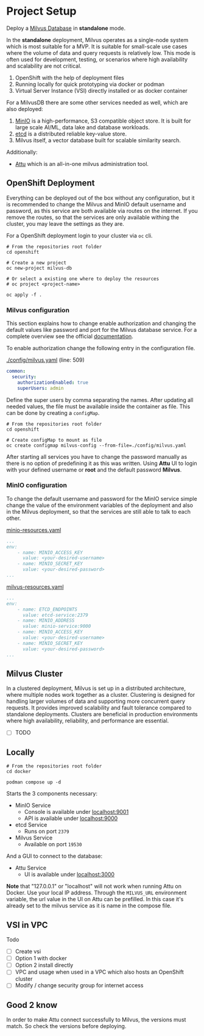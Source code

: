 # Project Setup

Deploy a [Milvus Database](https://milvus.io) in **standalone** mode.

In the **standalone** deployment, Milvus operates as a single-node system which is most suitable for a MVP.
It is suitable for small-scale use cases where the volume of data and query requests is relatively low.
This mode is often used for development, testing, or scenarios where high availability and scalability are not critical.

1. OpenShift with the help of deployment files
2. Running locally for quick prototyping via docker or podman
3. Virtual Server Instance (VSI) directly installed or as docker container

For a MilvusDB there are some other services needed as well, which are also deployed:

1. [MinIO](https://min.io) is a high-performance, S3 compatible object store. It is built for large scale AI/ML, data lake and database workloads.
2. [etcd](https://etcd.io) is a distributed reliable key-value store.
3. Milvus itself, a vector database built for scalable similarity search.

Additionally:

- [Attu](https://github.com/zilliztech/attu) which is an all-in-one milvus administration tool.

## OpenShift Deployment

Everything can be deployed out of the box without any configuration, but it is recommended to change the Milvus and MinIO default username and password,
as this service are both available via routes on the internet.
If you remove the routes, so that the services are only available withing the cluster, you may leave the settings as they are.

For a OpenShift deployment login to your cluster via `oc` cli.

```shell
# From the repositories root folder
cd openshift

# Create a new project
oc new-project milvus-db

# Or select a existing one where to deploy the resources
# oc project <project-name>

oc apply -f .
```

### Milvus configuration

This section explains how to change enable authorization and changing the default values like password and port for the Milvus database service.
For a complete overview see the official [documentation](https://milvus.io/docs/configure-docker.md#Modify-the-configuration-file).

To enable authorization change the following entry in the configuration file.

[./config/milvus.yaml](./openshift/config/milvus.yaml) (line: 509)

```yaml
common:
  security:
    authorizationEnabled: true
    superUsers: admin
```

Define the super users by comma separating the names. After updating all needed values, the file must be available inside the container as file.
This can be done by creating a `configMap`.

```shell
# From the repositories root folder
cd openshift

# Create configMap to mount as file
oc create configmap milvus-config --from-file=./config/milvus.yaml
```

After starting all services you have to change the password manually as there is no option of predefining it as this was written.
Using **Attu** UI to login with your defined username or **root** and the default password **Milvus**.

### MinIO configuration

To change the default username and password for the MinIO service simple change the value of the environment variables of the deployment
and also in the Milvus deployment, so that the services are still able to talk to each other.

[minio-resources.yaml](./openshift/minio-resources.yaml)

```yaml
...
env:
    - name: MINIO_ACCESS_KEY
      value: <your-desired-username>
    - name: MINIO_SECRET_KEY
      value: <your-desired-password>
...
```

[milvus-resources.yaml](./openshift/milvus-resources.yaml)

```yaml
...
env:
    - name: ETCD_ENDPOINTS
      value: etcd-service:2379
    - name: MINIO_ADDRESS
      value: minio-service:9000
    - name: MINIO_ACCESS_KEY
      value: <your-desired-username>
    - name: MINIO_SECRET_KEY
      value: <your-desired-password>
...
```

## Milvus Cluster

In a clustered deployment, Milvus is set up in a distributed architecture, where multiple nodes work together as a cluster.
Clustering is designed for handling larger volumes of data and supporting more concurrent query requests.
It provides improved scalability and fault tolerance compared to standalone deployments.
Clusters are beneficial in production environments where high availability, reliability, and performance are essential.

- [ ] TODO

## Locally

```shell
# From the repositories root folder
cd docker

podman compose up -d
```

Starts the 3 components necessary:

- MinIO Service
  - Console is available under [localhost:9001](http://localhost:9001)
  - API is available under [localhost:9000](http://localhost:9000)
- etcd Service
  - Runs on port `2379`
- Milvus Service
  - Available on port `19530`

And a GUI to connect to the database:

- Attu Service
  - UI is available under [localhost:3000](http://localhost:3000)

**Note** that "127.0.0.1" or "localhost" will not work when running Attu on Docker. Use your local IP address.
Through the `MILVUS_URL` environment variable, the url value in the UI on Attu can be prefilled.
In this case it's already set to the milvus service as it is name in the compose file.

## VSI in VPC

Todo

- [ ] Create vsi
- [ ] Option 1 with docker
- [ ] Option 2 install directly
- [ ] VPC and usage when used in a VPC which also hosts an OpenShift cluster
- [ ] Modify / change security group for internet access

## Good 2 know

In order to make Attu connect successfully to Milvus, the versions must match. So check the versions before deploying.
